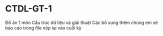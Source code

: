 # CTDL-GT-1
Đồ án 1 môn Cấu trúc dữ liệu và giải thuật
Các bổ sung thêm chúng em sẽ báo cáo trong file nộp lại vào cuối kỳ

